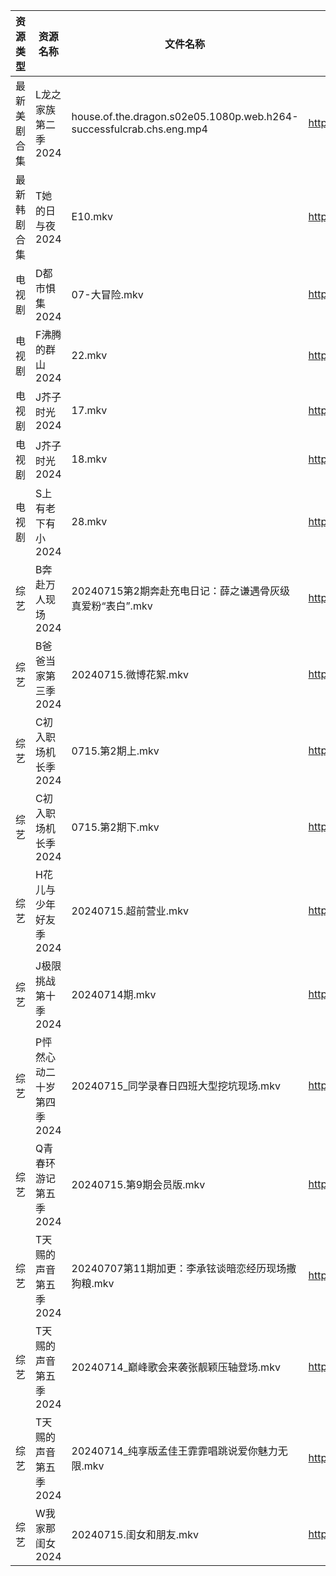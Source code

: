 | 资源类型   | 资源名称            | 文件名称                                                                 | 分享链接                                 | 更新时间                |
| ------ | --------------- | -------------------------------------------------------------------- | ------------------------------------ | ------------------- |
| 最新美剧合集 | L龙之家族第二季2024    | house.of.the.dragon.s02e05.1080p.web.h264-successfulcrab.chs.eng.mp4 | https://www.alipan.com/s/DyvLf3chM2K | 2024-07-15 12:11:27 |
| 最新韩剧合集 | T她的日与夜2024      | E10.mkv                                                              | https://www.alipan.com/s/nnyTdgGkMzK | 2024-07-15 00:11:15 |
| 电视剧    | D都市惧集2024       | 07-大冒险.mkv                                                           | https://www.alipan.com/s/3h7mz7XVT7D | 2024-07-15 12:06:10 |
| 电视剧    | F沸腾的群山2024      | 22.mkv                                                               | https://www.alipan.com/s/oytBTjjyRmF | 2024-07-15 12:06:19 |
| 电视剧    | J芥子时光2024       | 17.mkv                                                               | https://www.alipan.com/s/QSNxVcHJ6jZ | 2024-07-15 14:06:24 |
| 电视剧    | J芥子时光2024       | 18.mkv                                                               | https://www.alipan.com/s/QSNxVcHJ6jZ | 2024-07-15 14:06:24 |
| 电视剧    | S上有老下有小2024     | 28.mkv                                                               | https://www.alipan.com/s/GAgAoekUHew | 2024-07-15 00:07:11 |
| 综艺     | B奔赴万人现场2024     | 20240715第2期奔赴充电日记：薛之谦遇骨灰级真爱粉“表白”.mkv                                 | https://www.alipan.com/s/4u7m3VMcqux | 2024-07-15 14:08:31 |
| 综艺     | B爸爸当家第三季2024    | 20240715.微博花絮.mkv                                                    | https://www.alipan.com/s/CZcWZGAe35k | 2024-07-15 14:08:37 |
| 综艺     | C初入职场机长季2024    | 0715.第2期上.mkv                                                        | https://www.alipan.com/s/a9hmC3o2B18 | 2024-07-15 14:08:48 |
| 综艺     | C初入职场机长季2024    | 0715.第2期下.mkv                                                        | https://www.alipan.com/s/a9hmC3o2B18 | 2024-07-15 14:08:48 |
| 综艺     | H花儿与少年好友季2024   | 20240715.超前营业.mkv                                                    | https://www.alipan.com/s/F192eKH9dMy | 2024-07-15 14:09:16 |
| 综艺     | J极限挑战第十季2024    | 20240714期.mkv                                                        | https://www.alipan.com/s/AVDbVKDwyT9 | 2024-07-15 00:08:56 |
| 综艺     | P怦然心动二十岁第四季2024 | 20240715_同学录春日四班大型挖坑现场.mkv                                           | https://www.alipan.com/s/ha4xzKnmVsm | 2024-07-15 14:09:43 |
| 综艺     | Q青春环游记第五季2024   | 20240715.第9期会员版.mkv                                                  | https://www.alipan.com/s/t3StjPH9G3k | 2024-07-15 14:09:48 |
| 综艺     | T天赐的声音第五季2024   | 20240707第11期加更：李承铉谈暗恋经历现场撒狗粮.mkv                                     | https://www.alipan.com/s/EULgZTroyjo | 2024-07-15 12:10:20 |
| 综艺     | T天赐的声音第五季2024   | 20240714_巅峰歌会来袭张靓颖压轴登场.mkv                                           | https://www.alipan.com/s/EULgZTroyjo | 2024-07-15 12:10:20 |
| 综艺     | T天赐的声音第五季2024   | 20240714_纯享版孟佳王霏霏唱跳说爱你魅力无限.mkv                                       | https://www.alipan.com/s/EULgZTroyjo | 2024-07-15 12:10:19 |
| 综艺     | W我家那闺女2024      | 20240715.闺女和朋友.mkv                                                   | https://www.alipan.com/s/6Zh3yAep1kC | 2024-07-15 14:10:09 |
